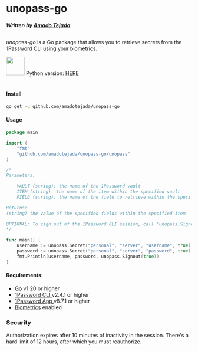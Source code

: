 
# unopass-go
##### Written by [Amado Tejada](https://www.linkedin.com/in/amadotejada/)

##
*unopass-go* is a Go package that allows you to retrieve secrets from the 1Password CLI using your biometrics.

<img src="https://cdn.jsdelivr.net/npm/programming-languages-logos/src/python/python.png" height="50"> Python version: [HERE](https://github.com/amadotejada/unopass)

#
#### Install

```bash
go get -u github.com/amadotejada/unopass-go
```
#### Usage

```go
package main

import (
	"fmt"
	"github.com/amadotejada/unopass-go/unopass"
)

/*
Parameters:

    VAULT (string): the name of the 1Password vault
    ITEM (string): the name of the item within the specified vault
    FIELD (string): the name of the field to retrieve within the specified item

Returns:
(string) the value of the specified fields within the specified item

OPTIONAL: To sign out of the 1Password CLI session, call 'unopass.Signout(true)'
*/

func main() {
	username := unopass.Secret("personal", "server", "username", true)
	password := unopass.Secret("personal", "server", "password", true)
	fmt.Println(username, password, unopass.Signout(true))
}
```

#### Requirements:
 * [Go](https://go.dev/dl/) v1.20 or higher
 * [ 1Password CLI ](https://developer.1password.com/docs/cli/get-started#install) v2.4.1 or higher
 * [ 1Password App ](https://1password.com/downloads/) v8.7.1 or higher
 * [Biometrics](https://developer.1password.com/docs/cli/get-started#turn-on-biometric-unlock) enabled


### Security
Authorization expires after 10 minutes of inactivity in the session. There's a hard limit of 12 hours, after which you must reauthorize.
